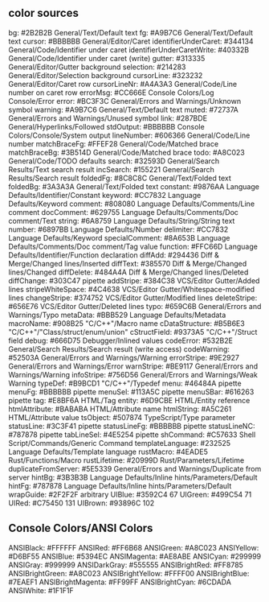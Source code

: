 ## color sources

bg: #2B2B2B General/Text/Default text
fg: #A9B7C6 General/Text/Default text
cursor: #BBBBBB General/Editor/Caret
identifierUnderCaret: #344134 General/Code/Identifier under caret
identifierUnderCaretWrite: #40332B General/Code/Identifier under caret (write)
gutter: #313335 General/Editor/Gutter background
selection: #214283 General/Editor/Selection background
cursorLine: #323232 General/Editor/Caret row
cursorLineNr: #A4A3A3 General/Code/Line number on caret row
errorMsg: #CC666E Console Colors/Log Console/Error
error: #BC3F3C General/Errors and Warnings/Unknown symbol
warning: #A9B7C6 General/Text/Default text
muted: #72737A General/Errors and Warnings/Unused symbol
link: #287BDE General/Hyperlinks/Followed
stdOutput: #BBBBBB Console Colors/Console/System output
lineNumber: #606366 General/Code/Line number
matchBraceFg: #FFEF28 General/Code/Matched brace
matchBraceBg: #3B514D General/Code/Matched brace
todo: #A8C023 General/Code/TODO defaults
search: #32593D General/Search Results/Text search result
incSearch: #155221 General/Search Results/Search result
foldedFg: #8C8C8C General/Text/Folded text
foldedBg: #3A3A3A General/Text/Folded text
constant: #9876AA Language Defaults/Identifier/Constant
keyword: #CC7832 Language Defaults/Keyword
comment: #808080 Language Defaults/Comments/Line comment
docComment: #629755 Language Defaults/Comments/Doc comment/Text
string: #6A8759 Language Defaults/String/String text
number: #6897BB Language Defaults/Number
delimiter: #CC7832 Language Defaults/Keyword
specialComment: #8A653B Language Defaults/Comments/Doc comment/Tag value
function: #FFC66D Language Defaults/Identifier/Function declaration
diffAdd: #294436 Diff & Merge/Changed lines/Inserted
diffText: #385570 Diff & Merge/Changed lines/Changed
diffDelete: #484A4A Diff & Merge/Changed lines/Deleted
diffChange: #303C47 pipette
addStripe: #384C38 VCS/Editor Gutter/Added lines
stripeWhiteSpace: #4C4638 VCS/Editor Gutter/Whitespace-modified lines
changeStripe: #374752 VCS/Editor Gutter/Modified lines
deleteStripe: #656E76 VCS/Editor Gutter/Deleted lines
typo: #659C6B General/Errors and Warnings/Typo
metaData: #BBB529 Language Defaults/Metadata
macroName: #908B25 "C/C++"/Macro name
cDataStructure: #B5B6E3 "C/C++"/"Class/struct/enum/union"
cStructField: #9373A5 "C/C++"/Struct field
debug: #666D75 Debugger/Inlined values
codeError: #532B2E General/Search Results/Search result (write access)
codeWarning: #52503A General/Errors and Warnings/Warning
errorStripe: #9E2927 General/Errors and Warnings/Error
warnStripe: #BE9117 General/Errors and Warnings/Warning
infoStripe: #756D56 General/Errors and Warnings/Weak Warning
typeDef: #B9BCD1 "C/C++"/Typedef
menu: #46484A pipette
menuFg: #BBBBBB pipette
menuSel: #113A5C pipette
menuSBar: #616263 pipette
tag: #E8BF6A HTML/Tag
entity: #6D9CBE HTML/Entity reference
htmlAttribute: #BABABA HTML/Attribute name
htmlString: #A5C261 HTML/Attribute value
tsObject: #507874 TypeScript/Type parameter
statusLine: #3C3F41 pipette
statusLineFg: #BBBBBB pipette
statusLineNC: #787878 pipette
tabLineSel: #4E5254 pipette
shCommand: #C57633 Shell Script/Commands/Generic Command
templateLanguage: #232525 Language Defaults/Template language
rustMacro: #4EADE5 Rust/Functions/Macro
rustLifetime: #20999D Rust/Parameters/Lifetime
duplicateFromServer: #5E5339 General/Errors and Warnings/Duplicate from server
hintBg: #3B3B3B Language Defaults/Inline hints/Parameters/Default
hintFg: #787878 Language Defaults/Inline hints/Parameters/Default
wrapGuide: #2F2F2F arbitrary
UIBlue: #3592C4 67
UIGreen: #499C54 71
UIRed: #C75450 131
UIBrown: #93896C 102

## Console Colors/ANSI Colors

ANSIBlack: #FFFFFF
ANSIRed: #FF6B68
ANSIGreen: #A8C023
ANSIYellow: #D6BF55
ANSIBlue: #5394EC
ANSIMagenta: #AE8ABE
ANSICyan: #299999
ANSIGray: #999999
ANSIDarkGray: #555555
ANSIBrightRed: #FF8785
ANSIBrightGreen: #A8C023
ANSIBrightYellow: #FFFF00
ANSIBrightBlue: #7EAEF1
ANSIBrightMagenta: #FF99FF
ANSIBrightCyan: #6CDADA
ANSIWhite: #1F1F1F

